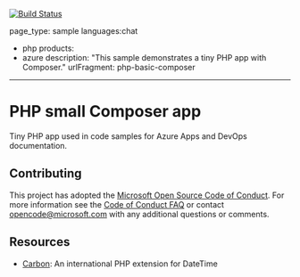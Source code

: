 [![Build Status](https://dev.azure.com/mukaosoluchukwuonwe1/php-ci-pipeline/_apis/build/status%2FMukaosolu.basic-php-composer?branchName=main)](https://dev.azure.com/mukaosoluchukwuonwe1/php-ci-pipeline/_build/latest?definitionId=3&branchName=main)


page_type: sample
languages:chat
- php
products:
- azure
description: "This sample demonstrates a tiny PHP app with Composer."
urlFragment: php-basic-composer
---

# PHP small Composer app

Tiny PHP app used in code samples for Azure Apps and DevOps documentation.

## Contributing

This project has adopted the [Microsoft Open Source Code of Conduct](https://opensource.microsoft.com/codeofconduct/). For more information see the [Code of Conduct FAQ](https://opensource.microsoft.com/codeofconduct/faq/) or contact [opencode@microsoft.com](mailto:opencode@microsoft.com) with any additional questions or comments.

## Resources

* [Carbon](https://github.com/briannesbitt/Carbon): An international PHP extension for DateTime
